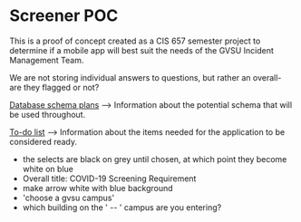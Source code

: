 # Screener POC
This is a proof of concept created as a CIS 657 semester project to determine if a mobile app will best suit the needs of the GVSU Incident Management Team.

We are not storing individual answers to questions, but rather an overall- are they flagged or not?

[Database schema plans](plans.md) --> Information about the potential schema that will be used throughout. 


[To-do list](ToDo.md) --> Information about the items needed for the application to be considered ready.


- the selects are black on grey until chosen, at which point they become white on blue
- Overall title: COVID-19 Screening Requirement
- make arrow white with blue background
- 'choose a gvsu campus'
- which building on the ' -- ' campus are you entering?